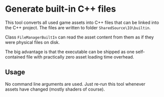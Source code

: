 # Generate built-in C++ files

This tool converts all used game assets into C++ files that can be linked into the C++ project.
The files are written to folder `SharedSource\IO\builtin`.

Class `FileManagerBuiltIn` can read the asset content from them as if they were physical files on disk.

The big advantage is that the executable can be shipped as one self-contained file with practically zero asset loading time overhead.

## Usage

No command line arguments are used. Just re-run this tool whenever assets have changed (mostly shaders of course).